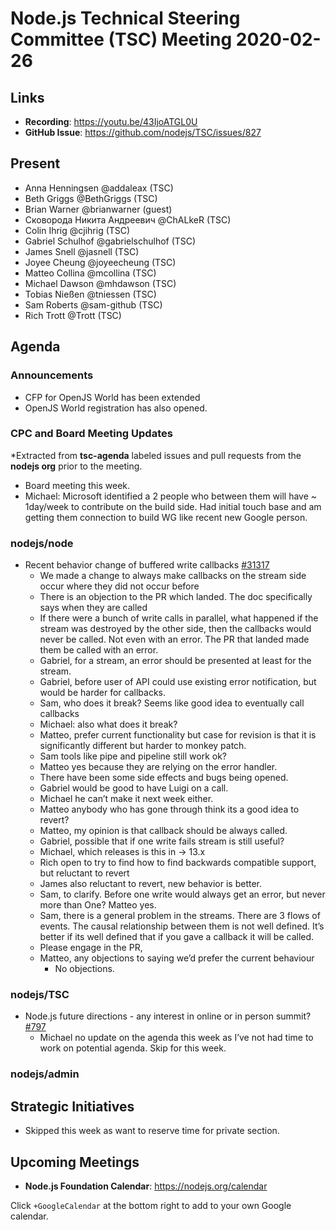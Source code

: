 # Node.js Technical Steering Committee (TSC) Meeting 2020-02-26

## Links

* **Recording**:  https://youtu.be/43IjoATGL0U
* **GitHub Issue**: https://github.com/nodejs/TSC/issues/827

## Present

* Anna Henningsen @addaleax (TSC)
* Beth Griggs @BethGriggs (TSC)
* Brian Warner @brianwarner (guest)
* Сковорода Никита Андреевич @ChALkeR (TSC)
* Colin Ihrig @cjihrig (TSC)
* Gabriel Schulhof @gabrielschulhof (TSC)
* James Snell @jasnell (TSC)
* Joyee Cheung @joyeecheung (TSC)
* Matteo Collina @mcollina (TSC)
* Michael Dawson @mhdawson (TSC)
* Tobias Nießen @tniessen (TSC)
* Sam Roberts @sam-github (TSC)
* Rich Trott @Trott (TSC)

## Agenda

### Announcements

* CFP for OpenJS World has been extended
* OpenJS World registration has also opened.

### CPC and Board Meeting Updates

*Extracted from **tsc-agenda** labeled issues and pull requests from the **nodejs org** prior to the meeting.

* Board meeting this week.
* Michael: Microsoft identified a 2 people who between them will have ~ 1day/week to contribute
  on the build side.  Had initial touch base and am getting them connection to build WG like
  recent new Google person.

### nodejs/node

* Recent behavior change of buffered write callbacks [#31317](https://github.com/nodejs/node/issues/31317)
  * We made a change to always make callbacks on the stream side occur where they did not
    occur before
  * There is an objection to the PR which landed.  The doc specifically says when
    they are called
  * If there were a bunch of write calls in parallel, what happened if the stream was
    destroyed by the other side, then the callbacks would never be called. Not even
    with an error.  The PR that landed made them be called with an error.
  * Gabriel, for a stream, an error should be presented at least for the stream.
  * Gabriel, before user of API could use existing error notification, but would be
    harder for callbacks.
  * Sam, who does it break?  Seems like good idea to eventually call callbacks
  * Michael: also what does it break?
  * Matteo, prefer current functionality but case for revision is that it is significantly
    different but harder to monkey patch.
  * Sam tools like pipe and pipeline still work ok?
  * Matteo yes because they are relying on the error handler.
  * There have been some side effects and bugs being opened.
  * Gabriel would be good to have Luigi on a call.
  * Michael he can’t make it next week either.
  * Matteo anybody who has gone through think its a good idea to revert?
  * Matteo, my opinion is that callback should be always called.
  * Gabriel, possible that if one write fails stream is still useful?
  * Michael, which releases is this in -> 13.x
  * Rich open to try to find how to find backwards compatible support, but
    reluctant to revert
  * James also reluctant to revert, new behavior is better.
  * Sam, to clarify. Before one write would always get an error, but never more than
    One? Matteo yes.
  * Sam, there is a general problem in the streams. There are 3 flows of events. The causal
    relationship between them is not well defined.  It’s better if its well defined that if you
    gave a callback it will be called.
  * Please engage in the PR,
  * Matteo, any objections to saying we’d prefer the current behaviour
    * No objections.

### nodejs/TSC

* Node.js future directions - any interest in online or in person summit? [#797](https://github.com/nodejs/TSC/issues/797)
  * Michael no update on the agenda this week as I’ve not had time to
    work on potential agenda. Skip for this week.

### nodejs/admin

## Strategic Initiatives

* Skipped this week as want to reserve time for private section.


## Upcoming Meetings


* **Node.js Foundation Calendar**: https://nodejs.org/calendar


Click `+GoogleCalendar` at the bottom right to add to your own Google calendar.
